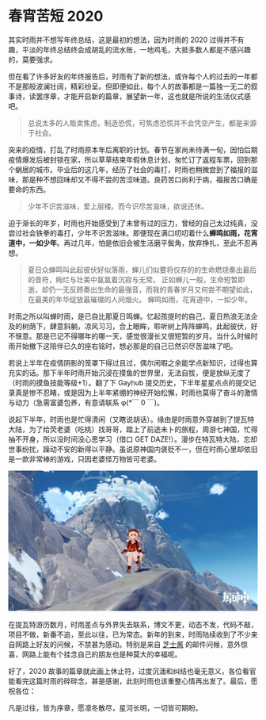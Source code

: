 # 春宵苦短 2020

其实时雨并不想写年终总结，这是最初的想法，因为时雨的 2020 过得并不有趣，平淡的年终总结终会成胡乱的流水账，一地鸡毛，大抵多数人都是不感兴趣的，莫要强求。

但在看了许多好友的年终报告后，时雨有了新的想法，或许每个人的过去的一年都不是那般波澜壮阔，精彩纷呈。但即便如此，每个人的故事都是一篇独一无二的叙事诗，读罢序章，才能开启新的篇章，展望新一年，这也就是所说的生活仪式感吧。

> 总说太多的人贩卖焦虑，制造恐慌，可焦虑恐慌并不会凭空产生，都是来源于社会。

突来的疫情，打乱了时雨原本年后离职的计划。春节在家尚未待满一旬，因怕后期疫情爆发后被封锁在家，所以草草结束年假休息计划，匆忙订了返程车票，回到那个蜗居的城市。毕业后的这几年，经历了社会的毒打，时雨也稍微尝到了福报的滋味，那是种不想回味却又不得不尝的苦涩味道。良药苦口尚利于病，福报苦口确是要命的东西。

> 少年不识苦滋味，爱上层楼。而今识尽苦滋味，欲说还休。

迫于渐长的年岁，时雨也开始感受到了未曾有过的压力，曾经的自己太过纯真，没尝过社会铁拳的毒打，少年不识苦滋味。即便现在满口叨叨着什么**蝉鸣如雨，花宵道中，一如少年**。再过几年，怕是依旧会被生活磨平鬓角，放弃挣扎，至此不忍再想。

> 夏日众蝉鸣叫此起彼伏好似落雨，蝉儿们似要将仅存的的生命燃烧奏出最后的音符，绚烂与壮美中氤氲着沉寂与无常。
> 正如蝉儿一般，生命短暂即逝，却仍一无反顾奏出生命的最强音，而我的青春岁月又何尝不期望如此，在最美的年华绽放最璀璨的人间烟火。
> 蝉鸣如雨，花宵道中，一如少年。

时雨之所以叫蝉时雨，是已自比那夏日鸣蝉。忆起孩提时的自己，夏日热浪无法企及的树荫下，肆意斜躺，凉风习习，合上眼眸，聆听树上阵阵蝉鸣，此起彼伏，好不惬意。那是已记不得哪年的哪一天，感觉很漫长又很短暂的岁月。当什么时候时雨开始撤下这陪伴已久的座右铭时，想必那是的自己已然识尽苦滋味了吧。

若说上半年在疫情阴影的笼罩下得过且过，偶尔闲暇之余能学点新知识，过得也算充实的话。那下半年时雨开始沉浸在摸鱼的世界里，无法自拔，便是放纵无度了（时雨的摸鱼技能等级+1）。翻了下 Gayhub 提交历史，下半年星星点点的提交记录真是惨不忍睹，或是因为上半年紧绷的神经开始松懈，时雨也莫得了奋斗的激情与动力（急需富婆包养，有意请联系 φ(\*￣ 0 ￣)。

说起下半年，时雨也是忙得清闲（又瞎说胡话）。缘由是时雨意外穿越到了提瓦特大陆，为了给荧老婆（吃桃）找哥哥，踏上了前途未卜的旅程，周游七神国，忙得抽不开身，所以没时间没心思学习（借口 GET DAZE!）。漫步在特瓦特大陆，忘却世事纷扰，躁动不安的新得以平静。虽说原神国内褒贬不一，但在时雨心里却依旧是一款非常棒的游戏，只因老婆怪万物皆可老婆。

![可莉害了](/IMAGES/2021/春宵苦短-2020/可莉害了.jpg)

在提瓦特游历数月，时雨差点与外界失去联系，博文不更，动态不发，代码不敲，项目不做，新番不追，至此以往，已为常态。新年的到来，时雨陆续收到了不少来自网路上好友的问候，不禁甚为感动。特别是来自 [芝士酱](https://chee5e.space/) 的邮件问候，意外惊喜，网路上能有个挂念自己的朋友也是种莫大的幸福呢。

好了，2020 故事的篇章就此画上休止符，过度沉湎和纠结也毫无意义，各位看官能看完这篇时雨的碎碎念，甚是感谢，此刻时雨也该重整心情再出发了。最后，愿祝各位：

凡是过往，皆为序章，愿凛冬散尽，星河长明，一切皆可期盼。
